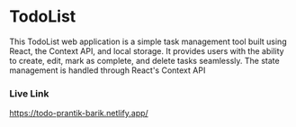 # TodoList
This TodoList web application is a simple task management tool built using React, the Context API, and local storage. It provides users with the ability to create, edit, mark as complete, and delete tasks seamlessly. The state management is handled through React's Context API
### Live Link
https://todo-prantik-barik.netlify.app/ 
